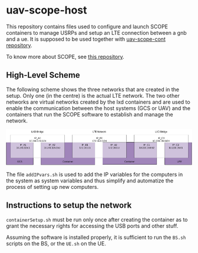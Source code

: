 # uav-scope-host

This repository contains files used to configure and launch SCOPE containers to manage USRPs and setup an LTE connection between a gnb and a ue.
It is supposed to be used together with [uav-scope-cont repository](https://github.com/pietrbr/uav-scope-cont/).

To know more about SCOPE, see [this repository](https://github.com/wineslab/colosseum-scope).

## High-Level Scheme

The following scheme shows the three networks that are created in the setup. Only one (in the centre) is the actual LTE network. The two other networks are virtual networks created by the lxd containers and are used to enable the communication between the host systems (GCS or UAV) and the containers that run the SCOPE software to establish and manage the network.

![Networks scheme](scheme.png)

The file `addIPvars.sh` is used to add the IP variables for the computers in the system as system variables and thus simplify and automatize the process of setting up new computers.

## Instructions to setup the network

`containerSetup.sh` must be run only once after creating the container as to grant the necessary rights for accessing the USB ports and other stuff.

Assuming the software is installed properly, it is sufficient to run the `BS.sh` scripts on the BS, or the `UE.sh` on the UE.
